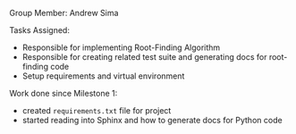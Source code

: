 Group Member: Andrew Sima

Tasks Assigned:
- Responsible for implementing Root-Finding Algorithm
- Responsible for creating related test suite and generating docs for root-finding code
- Setup requirements and virtual environment

Work done since Milestone 1:
- created `requirements.txt` file for project
- started reading into Sphinx and how to generate docs for Python code